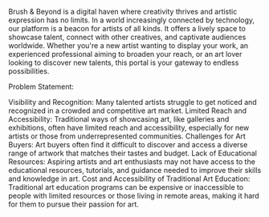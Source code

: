 <!-- Brush & Beyond -->


Brush & Beyond is a digital haven where creativity thrives and artistic expression has no limits. In a world increasingly connected by technology, our platform is a beacon for artists of all kinds. It offers a lively space to showcase talent, connect with other creatives, and captivate audiences worldwide. Whether you're a new artist wanting to display your work, an experienced professional aiming to broaden your reach, or an art lover looking to discover new talents, this portal is your gateway to endless possibilities.

Problem Statement:

Visibility and Recognition: Many talented artists struggle to get noticed and recognized in a crowded and competitive art market.
Limited Reach and Accessibility: Traditional ways of showcasing art, like galleries and exhibitions, often have limited reach and accessibility, especially for new artists or those from underrepresented communities.
Challenges for Art Buyers: Art buyers often find it difficult to discover and access a diverse range of artwork that matches their tastes and budget.
Lack of Educational Resources: Aspiring artists and art enthusiasts may not have access to the educational resources, tutorials, and guidance needed to improve their skills and knowledge in art.
Cost and Accessibility of Traditional Art Education: Traditional art education programs can be expensive or inaccessible to people with limited resources or those living in remote areas, making it hard for them to pursue their passion for art.
